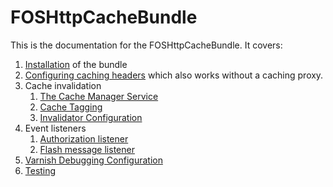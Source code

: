 FOSHttpCacheBundle
==================

This is the documentation for the FOSHttpCacheBundle. It covers:

1. [Installation](installation.md) of the bundle
3. [Configuring caching headers](headers.md) which also works without a caching proxy.
5. Cache invalidation
   1. [The Cache Manager Service](cache-manager.md)
   2. [Cache Tagging](tagging.md)
   3. [Invalidator Configuration](invalidation-configuration.md)
4. Event listeners
   1. [Authorization listener](authorization-listener.md)
   2. [Flash message listener](flash-message-listener.md)
3. [Varnish Debugging Configuration](varnish-debugging-configuration.md)
6. [Testing](testing.md)
